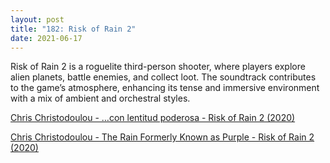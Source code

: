 ```yaml
---
layout: post  
title: "182: Risk of Rain 2"  
date: 2021-06-17  
---
```


Risk of Rain 2 is a roguelite third-person shooter, where players explore alien planets, battle enemies, and collect loot. The soundtrack contributes to the game’s atmosphere, enhancing its tense and immersive environment with a mix of ambient and orchestral styles.

[Chris Christodoulou - …con lentitud poderosa - Risk of Rain 2 (2020)](https://youtu.be/Nn9trJXUrp0)  

[Chris Christodoulou - The Rain Formerly Known as Purple - Risk of Rain 2 (2020)](https://youtu.be/EGXPAoyP_cg)
